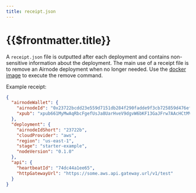 ```yaml
---
title: receipt.json
---
```


# {{$frontmatter.title}}

A `receipt.json` file is outputted after each deployment and contains non-sensitive information about the deployment. The main use of a receipt file is to remove an Airnode deployment when no longer needed. Use the [docker image](../../grp-providers/guides/docker/deployer-image.html#remove) to execute the remove command.

Example receipt:

```json
{
  "airnodeWallet": {
    "airnodeId": "0x23722bcdd23e559d7151db284f290fadde9f3cb725859d476ef1f16ab315355e",
    "xpub": "xpub661MyMwAqRbcFgefUsJa8UarHveV9dgvW6bKF13GaJFrw7AAcHCtMVuy3ZkFrTWdW2ji9TdjGHFbf3qk9vWvcNVPVZCtDGyASNs2V5SKcmf"
  },
  "deployment": {
    "airnodeIdShort": "23722b",
    "cloudProvider": "aws",
    "region": "us-east-1",
    "stage": "starter-example",
    "nodeVersion": "0.1.0"
  },
  "api": {
    "heartbeatId": "74dc44a1ee65",
    "httpGatewayUrl": "https://some.aws.api.gateway.url/v1/test"
  }
}
